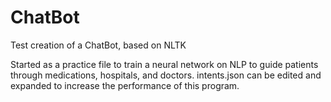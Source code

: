 # ChatBot
Test creation of a ChatBot, based on NLTK

Started as a practice file to train a neural network on NLP to guide patients through medications, hospitals, and doctors.
intents.json can be edited and expanded to increase the performance of this program.
